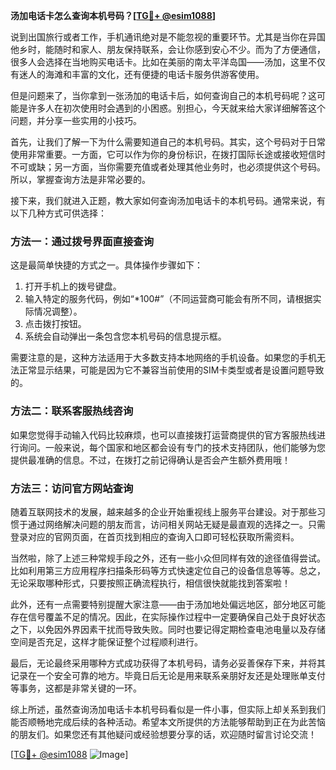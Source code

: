 **汤加电话卡怎么查询本机号码？[[TG💪+ @esim1088](https://t.me/s/esim1088)]**

说到出国旅行或者工作，手机通讯绝对是不能忽视的重要环节。尤其是当你在异国他乡时，能随时和家人、朋友保持联系，会让你感到安心不少。而为了方便通信，很多人会选择在当地购买电话卡。比如在美丽的南太平洋岛国——汤加，这里不仅有迷人的海滩和丰富的文化，还有便捷的电话卡服务供游客使用。

但是问题来了，当你拿到一张汤加的电话卡后，如何查询自己的本机号码呢？这可能是许多人在初次使用时会遇到的小困惑。别担心，今天就来给大家详细解答这个问题，并分享一些实用的小技巧。

首先，让我们了解一下为什么需要知道自己的本机号码。其实，这个号码对于日常使用非常重要。一方面，它可以作为你的身份标识，在拨打国际长途或接收短信时不可或缺；另一方面，当你需要充值或者处理其他业务时，也必须提供这个号码。所以，掌握查询方法是非常必要的。

接下来，我们就进入正题，教大家如何查询汤加电话卡的本机号码。通常来说，有以下几种方式可供选择：

### 方法一：通过拨号界面直接查询

这是最简单快捷的方式之一。具体操作步骤如下：

1. 打开手机上的拨号键盘。
2. 输入特定的服务代码，例如“*100#”（不同运营商可能会有所不同，请根据实际情况调整）。
3. 点击拨打按钮。
4. 系统会自动弹出一条包含您本机号码的信息提示框。

需要注意的是，这种方法适用于大多数支持本地网络的手机设备。如果您的手机无法正常显示结果，可能是因为它不兼容当前使用的SIM卡类型或者是设置问题导致的。

### 方法二：联系客服热线咨询

如果您觉得手动输入代码比较麻烦，也可以直接拨打运营商提供的官方客服热线进行询问。一般来说，每个国家和地区都会设有专门的技术支持团队，他们能够为您提供最准确的信息。不过，在拨打之前记得确认是否会产生额外费用哦！

### 方法三：访问官方网站查询

随着互联网技术的发展，越来越多的企业开始重视线上服务平台建设。对于那些习惯于通过网络解决问题的朋友而言，访问相关网站无疑是最直观的选择之一。只需登录对应的官网页面，在首页找到相应的查询入口即可轻松获取所需资料。

当然啦，除了上述三种常规手段之外，还有一些小众但同样有效的途径值得尝试。比如利用第三方应用程序扫描条形码等方式快速定位自己的设备信息等等。总之，无论采取哪种形式，只要按照正确流程执行，相信很快就能找到答案啦！

此外，还有一点需要特别提醒大家注意——由于汤加地处偏远地区，部分地区可能存在信号覆盖不足的情况。因此，在实际操作过程中一定要确保自己处于良好状态之下，以免因外界因素干扰而导致失败。同时也要记得定期检查电池电量以及存储空间是否充足，这样才能保证整个过程顺利进行。

最后，无论最终采用哪种方式成功获得了本机号码，请务必妥善保存下来，并将其记录在一个安全可靠的地方。毕竟日后无论是用来联系亲朋好友还是处理账单支付等事务，这都是非常关键的一环。

综上所述，虽然查询汤加电话卡本机号码看似是一件小事，但实际上却关系到我们能否顺畅地完成后续的各种活动。希望本文所提供的方法能够帮助到正在为此苦恼的朋友们。如果您还有其他疑问或经验想要分享的话，欢迎随时留言讨论交流！

[[TG💪+ @esim1088](https://t.me/s/esim1088) ![Image](https://i.postimg.cc/4NQfJmqS/Snipaste-2025-05-13-00-14-12.png)]